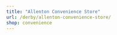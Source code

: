 ```yaml
---
title: "Allenton Convenience Store"
url: /derby/allenton-convenience-store/
shop: convenience
---
```

